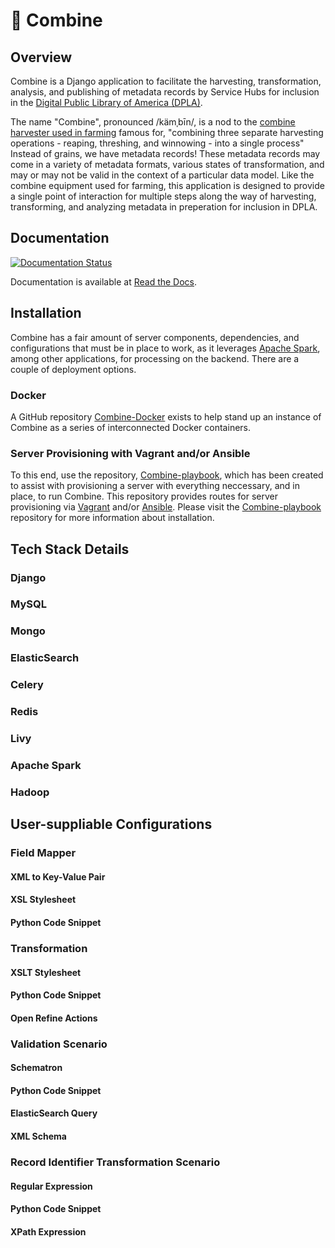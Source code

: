 # &#128668; Combine

## Overview

Combine is a Django application to facilitate the harvesting, transformation, analysis, and publishing of metadata records by Service Hubs for inclusion in the [Digital Public Library of America (DPLA)](https://dp.la/).

The name "Combine", pronounced /kämˌbīn/, is a nod to the [combine harvester used in farming](https://en.wikipedia.org/wiki/Combine_harvester) famous for, "combining three separate harvesting operations - reaping, threshing, and winnowing - into a single process"  Instead of grains, we have metadata records!  These metadata records may come in a variety of metadata formats, various states of transformation, and may or may not be valid in the context of a particular data model.  Like the combine equipment used for farming, this application is designed to provide a single point of interaction for multiple steps along the way of harvesting, transforming, and analyzing metadata in preperation for inclusion in DPLA.

## Documentation

[![Documentation Status](https://readthedocs.org/projects/combine/badge/?version=master)](http://combine.readthedocs.io/en/master/?badge=master)

Documentation is available at [Read the Docs](http://combine.readthedocs.io/).

## Installation

Combine has a fair amount of server components, dependencies, and configurations that must be in place to work, as it leverages [Apache Spark](https://spark.apache.org/), among other applications, for processing on the backend.  There are a couple of deployment options.

### Docker

A GitHub repository [Combine-Docker](https://github.com/MI-DPLA/combine-docker) exists to help stand up an instance of Combine as a series of interconnected Docker containers.

### Server Provisioning with Vagrant and/or Ansible

To this end, use the repository, [Combine-playbook](https://github.com/MI-DPLA/combine-playbook), which has been created to assist with provisioning a server with everything neccessary, and in place, to run Combine.  This repository provides routes for server provisioning via [Vagrant](https://www.vagrantup.com/) and/or [Ansible](https://www.ansible.com/). Please visit the [Combine-playbook](https://github.com/MI-DPLA/combine-playbook) repository for more information about installation.

## Tech Stack Details

### Django

### MySQL

### Mongo

### ElasticSearch

### Celery

### Redis

### Livy

### Apache Spark

### Hadoop

## User-suppliable Configurations

### Field Mapper
#### XML to Key-Value Pair
#### XSL Stylesheet
#### Python Code Snippet

### Transformation
#### XSLT Stylesheet
#### Python Code Snippet
#### Open Refine Actions

### Validation Scenario
#### Schematron
#### Python Code Snippet
#### ElasticSearch Query
#### XML Schema

### Record Identifier Transformation Scenario
#### Regular Expression
#### Python Code Snippet
#### XPath Expression
